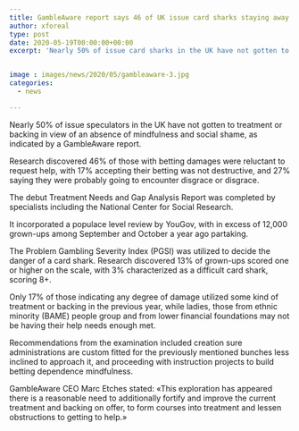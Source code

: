 ```yaml
---
title: GambleAware report says 46 of UK issue card sharks staying away from help
author: xforeal 
type: post
date: 2020-05-19T00:00:00+00:00
excerpt: 'Nearly 50% of issue card sharks in the UK have not gotten to treatment or backing on account of an absence of mindfulness and social disgrace, as per a GambleAware report '


image : images/news/2020/05/gambleaware-3.jpg
categories:
  - news

---
```

Nearly 50% of issue speculators in the UK have not gotten to treatment or backing in view of an absence of mindfulness and social shame, as indicated by a GambleAware report. 

Research discovered 46&percnt; of those with betting damages were reluctant to request help, with 17&percnt; accepting their betting was not destructive, and 27&percnt; saying they were probably going to encounter disgrace or disgrace. 

The debut Treatment Needs and Gap Analysis Report was completed by specialists including the National Center for Social Research. 

It incorporated a populace level review by YouGov, with in excess of 12,000 grown-ups among September and October a year ago partaking. 

The Problem Gambling Severity Index (PGSI) was utilized to decide the danger of a card shark. Research discovered 13&percnt; of grown-ups scored one or higher on the scale, with 3&percnt; characterized as a difficult card shark, scoring 8+. 

Only 17&percnt; of those indicating any degree of damage utilized some kind of treatment or backing in the previous year, while ladies, those from ethnic minority (BAME) people group and from lower financial foundations may not be having their help needs enough met. 

Recommendations from the examination included creation sure administrations are custom fitted for the previously mentioned bunches less inclined to approach it, and proceeding with instruction projects to build betting dependence mindfulness. 

GambleAware CEO Marc Etches stated: &#171;This exploration has appeared there is a reasonable need to additionally fortify and improve the current treatment and backing on offer, to form courses into treatment and lessen obstructions to getting to help.&#187;